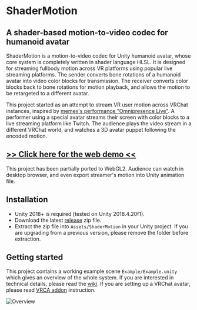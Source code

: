 # ShaderMotion

## A shader-based motion-to-video codec for humanoid avatar

ShaderMotion is a motion-to-video codec for Unity humanoid avatar, whose core system is completely written in shader language HLSL. It is designed for streaming fullbody motion across VR platforms using popular live streaming platforms. The sender converts bone rotations of a humanoid avatar into video color blocks for transmission. The receiver converts color blocks back to bone rotations for motion playback, and allows the motion to be retargeted to a different avatar.

This project started as an attempt to stream VR user motion across VRChat instances, inspired by [memex's performance "Omnipresence Live"](http://meme-x.jp/2020/05/omnipresencelive/). A performer using a special avatar streams their screen with color blocks to a live streaming platform like Twitch. The audience plays the video stream in a different VRChat world, and watches a 3D avatar puppet following the encoded motion.

## [>> Click here for the web demo <<](https://lox9973.com/ShaderMotion/)

This project has been partially ported to WebGL2. Audience can watch in desktop browser, and even export streamer's motion into Unity animation file.

## Installation

- Unity 2018+ is required (tested on Unity 2018.4.20f1).
- Download the latest [release](../../releases) zip file.
- Extract the zip file into `Assets/ShaderMotion` in your Unity project. If you are upgrading from a previous version, please remove the folder before extraction.

## Getting started

This project contains a working example scene `Example/Example.unity` which gives an overview of the whole system. If you are interested in technical details, please read the [wiki](../../wikis/home). If you are setting up a VRChat avatar, please read [VRCA addon](Addon/VRCA) instruction.

![Overview](../../wikis/uploads/f6c3a9855edf0b8ee69a37bdfe3aff07/GameView.png)
